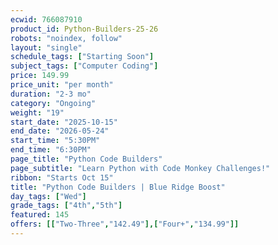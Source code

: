 ```yaml
---
ecwid: 766087910
product_id: Python-Builders-25-26
robots: "noindex, follow"
layout: "single"
schedule_tags: ["Starting Soon"]
subject_tags: ["Computer Coding"]
price: 149.99
price_unit: "per month"
duration: "2-3 mo"
category: "Ongoing"
weight: "19"
start_date: "2025-10-15"
end_date: "2026-05-24"
start_time: "5:30PM"
end_time: "6:30PM"
page_title: "Python Code Builders"
page_subtitle: "Learn Python with Code Monkey Challenges!"
ribbon: "Starts Oct 15"
title: "Python Code Builders | Blue Ridge Boost"
day_tags: ["Wed"]
grade_tags: ["4th","5th"]
featured: 145
offers: [["Two-Three","142.49"],["Four+","134.99"]]
---
```

